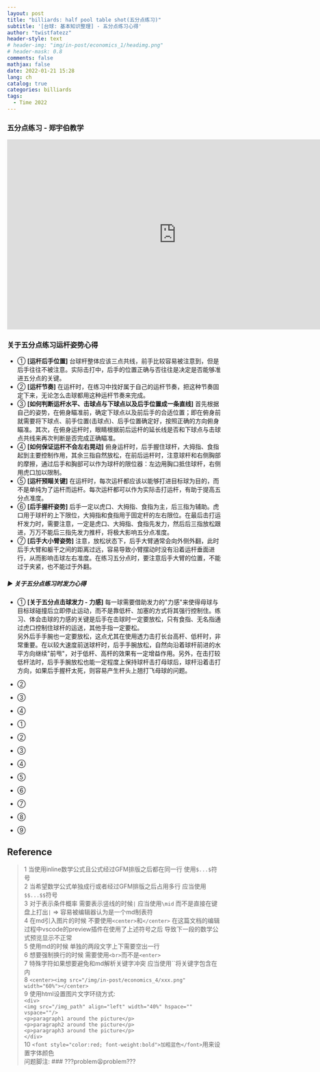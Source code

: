 ```yaml
---
layout: post
title: "billiards: half pool table shot(五分点练习)"
subtitle: '[台球: 基本知识整理] - 五分点练习心得' 
author: "twistfatezz"
header-style: text
# header-img: "img/in-post/economics_1/headimg.png"
# header-mask: 0.8
comments: false 
mathjax: false 
date: 2022-01-21 15:28
lang: ch 
catalog: true 
categories: billiards 
tags:
  - Time 2022
---
```

### 五分点练习 - 郑宇伯教学
<iframe width="790" height="444" 
    src="https://www.youtube.com/embed/OZvskTBMbf8" 
    title="YouTube video player" 
    frameborder="0" 
    allow="accelerometer; autoplay; clipboard-write; encrypted-media; gyroscope; picture-in-picture" 
    allowfullscreen>
</iframe>


### 关于五分点练习运杆姿势心得
- ➀ **[运杆后手位置]** 台球杆整体应该三点共线，前手比较容易被注意到，但是后手往往不被注意。实际击打中，后手的位置正确与否往往是决定是否能够准进五分点的关键。 
- ➁ **[运杆节奏]** 在运杆时，在练习中找好属于自己的运杆节奏，把这种节奏固定下来，无论怎么击球都用这种运杆节奏来完成。
- ➂ **[如何判断运杆水平、击球点与下球点以及后手位置成一条直线]** 首先根据自己的姿势，在俯身瞄准前，确定下球点以及前后手的合适位置；即在俯身前就需要将下球点、前手位置(击球点)、后手位置确定好，按照正确的方向俯身瞄准。其次，在俯身运杆时，眼睛根据前后运杆的延长线是否和下球点与击球点共线来再次判断是否完成正确瞄准。
- ➃ **[如何保证运杆不会左右晃动]** 俯身运杆时，后手握住球杆，大拇指、食指起到主要控制作用，其余三指自然放松，在前后运杆时，注意球杆和右侧胸部的摩擦，通过后手和胸部可以作为球杆的限位器：左边用胸口抵住球杆，右侧用虎口加以限制。
- ➄ **[运杆预瞄关键]** 在运杆时，每次运杆都应该以能够打进目标球为目的，而不是单纯为了运杆而运杆。每次运杆都可以作为实际击打运杆，有助于提高五分点准度。
- ➅ **[后手握杆姿势]** 后手一定以虎口、大拇指、食指为主，后三指为辅助。虎口用于球杆的上下限位，大拇指和食指用于固定杆的左右限位。在最后击打运杆发力时，需要注意，一定是虎口、大拇指、食指先发力，然后后三指放松跟进，万万不能后三指先发力推杆，将极大影响五分点准度。
- ➆ **[后手大小臂姿势]** 注意，放松状态下，后手大臂通常会向外侧外翻，此时后手大臂和躯干之间的距离过远，容易导致小臂摆动时没有沿着运杆垂面进行，从而影响击球左右准度。在练习五分点时，要注意后手大臂的位置，不能过于夹紧，也不能过于外翻。

##### ▶︎ 关于五分点练习时发力心得
- ➀ **[关于五分点击球发力 - 力感]** 每一球需要借助发力的"力感"来使得母球与目标球碰撞后立即停止运动，而不是靠低杆、加塞的方式将其强行控制住。练习、体会击球的力感的关键是后手在击球时一定要放松，只有食指、无名指通过虎口控制住球杆的运送，其他手指一定要松。<br>
另外后手手腕也一定要放松，这点尤其在使用透力击打长台高杆、低杆时，非常重要。在以较大速度前送球杆时，后手手腕放松，自然向沿着球杆前进的水平方向继续"前甩"，对于低杆、高杆的效果有一定增益作用。另外，在击打较低杆法时，后手手腕放松也能一定程度上保持球杆击打母球后，球杆沿着击打方向，如果后手握杆太死，则容易产生杆头上翘打飞母球的问题。<br>
- ➁ 
- ➂ 
- ➃ 

- ➀ 
- ➁ 
- ➂ 
- ➃ 
- ➄ 
- ➅ 
- ➆ 
- ➇ 
- ➈ 

## Reference

> 1 当使用inline数学公式且公式经过GFM排版之后都在同一行 使用`$...$`符号<br>
> 2 当希望数学公式单独成行或者经过GFM排版之后占用多行 应当使用`$$...$$`符号<br>
> 3 对于表示条件概率 需要表示竖线的时候`|` 应当使用`\mid` 而不是直接在键盘上打出`|` => 容易被编辑器认为是一个md制表符<br>
> 4 在md引入图片的时候 不要使用`<center>`和`</center>` 在这篇文档的编辑过程中vscode的preview插件在使用了上述符号之后 导致下一段的数学公式预览显示不正常<br>
> 5 使用md的时候 单独的两段文字上下需要空出一行<br>
> 6 想要强制换行的时候 需要使用`<br>`而不是`<enter>`<br>
> 7 特殊字符如果想要避免和md解析关键字冲突 应当使用\`\`将关键字包含在内 <br>
> 8 `<center><img src="/img/in-post/economics_4/xxx.png" width="60%"></center>` <br>
> 9 使用html设置图片文字环绕方式: <br>
    `<div>` <br>
        `<img src="/img_path" align="left" width="40%" hspace="" vspace=""/>` <br>
        `<p>paragraph1 around the picture</p>` <br>
        `<p>paragraph2 around the picture</p>` <br>
        `<p>paragraph3 around the picture</p>` <br>
    `</div>` <br>
> 10 `<font style="color:red; font-weight:bold">加粗蓝色</font>`用来设置字体颜色 <br>
> 问题脚注: ### ???problem😫problem???
